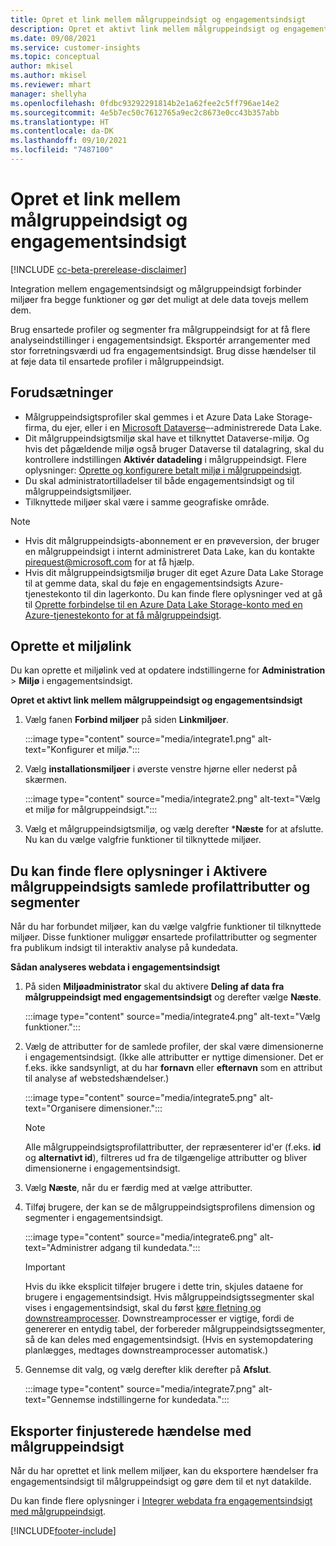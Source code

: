 ```yaml
---
title: Opret et link mellem målgruppeindsigt og engagementsindsigt
description: Opret et aktivt link mellem målgruppeindsigt og engagementsindsigt for at muliggøre tovejsdeling af data.
ms.date: 09/08/2021
ms.service: customer-insights
ms.topic: conceptual
author: mkisel
ms.author: mkisel
ms.reviewer: mhart
manager: shellyha
ms.openlocfilehash: 0fdbc93292291814b2e1a62fee2c5ff796ae14e2
ms.sourcegitcommit: 4e5b7ec50c7612765a9ec2c8673e0cc43b357abb
ms.translationtype: HT
ms.contentlocale: da-DK
ms.lasthandoff: 09/10/2021
ms.locfileid: "7487100"
---
```

# <a name="create-a-link-between-audience-insights-and-engagement-insights"></a>Opret et link mellem målgruppeindsigt og engagementsindsigt

[!INCLUDE [cc-beta-prerelease-disclaimer](includes/cc-beta-prerelease-disclaimer.md)]

Integration mellem engagementsindsigt og målgruppeindsigt forbinder miljøer fra begge funktioner og gør det muligt at dele data tovejs mellem dem.

Brug ensartede profiler og segmenter fra målgruppeindsigt for at få flere analyseindstillinger i engagementsindsigt. Eksportér arrangementer med stor forretningsværdi ud fra engagementsindsigt. Brug disse hændelser til at føje data til ensartede profiler i målgruppeindsigt.

## <a name="prerequisites"></a>Forudsætninger

- Målgruppeindsigtsprofiler skal gemmes i et Azure Data Lake Storage-firma, du ejer, eller i en [Microsoft Dataverse](/powerapps/maker/data-platform/data-platform-intro.md)&ndash;-administrerede Data Lake. 
- Dit målgruppeindsigtsmiljø skal have et tilknyttet Dataverse-miljø. Og hvis det pågældende miljø også bruger Dataverse til datalagring, skal du kontrollere indstillingen **Aktivér datadeling** i målgruppeindsigt. Flere oplysninger: [Oprette og konfigurere betalt miljø i målgruppeindsigt](../audience-insights/get-started-paid.md).
- Du skal administratortilladelser til både engagementsindsigt og til målgruppeindsigtsmiljøer.
- Tilknyttede miljøer skal være i samme geografiske område.

> [!NOTE]
> - Hvis dit målgruppeindsigts-abonnement er en prøveversion, der bruger en målgruppeindsigt i internt administreret Data Lake, kan du kontakte [pirequest@microsoft.com](mailto:pirequest@microsoft.com) for at få hjælp. 
> - Hvis dit målgruppeindsigtsmiljø bruger dit eget Azure Data Lake Storage til at gemme data, skal du føje en engagementsindsigts Azure-tjenestekonto til din lagerkonto. Du kan finde flere oplysninger ved at gå til [Oprette forbindelse til en Azure Data Lake Storage-konto med en Azure-tjenestekonto for at få målgruppeindsigt](../audience-insights/connect-service-principal.md). 


## <a name="create-an-environment-link"></a>Oprette et miljølink

Du kan oprette et miljølink ved at opdatere indstillingerne for **Administration** > **Miljø** i engagementsindsigt.

**Opret et aktivt link mellem målgruppeindsigt og engagementsindsigt**

1. Vælg fanen **Forbind miljøer** på siden **Linkmiljøer**.

    :::image type="content" source="media/integrate1.png" alt-text="Konfigurer et miljø.":::

1. Vælg **installationsmiljøer** i øverste venstre hjørne eller nederst på skærmen.

     :::image type="content" source="media/integrate2.png" alt-text="Vælg et miljø for målgruppeindsigt.":::

1. Vælg et målgruppeindsigtsmiljø, og vælg derefter ***Næste** for at afslutte. Nu kan du vælge valgfrie funktioner til tilknyttede miljøer.
 
## <a name="enable-audience-insights-unified-profiles-attributes-and-segments"></a>Du kan finde flere oplysninger i Aktivere målgruppeindsigts samlede profilattributter og segmenter

Når du har forbundet miljøer, kan du vælge valgfrie funktioner til tilknyttede miljøer. Disse funktioner muliggør ensartede profilattributter og segmenter fra publikum indsigt til interaktiv analyse på kundedata.

**Sådan analyseres webdata i engagementsindsigt**

1. På siden **Miljøadministrator** skal du aktivere **Deling af data fra målgruppeindsigt med engagementsindsigt** og derefter vælge **Næste**.

    :::image type="content" source="media/integrate4.png" alt-text="Vælg funktioner.":::

1. Vælg de attributter for de samlede profiler, der skal være dimensionerne i engagementsindsigt. (Ikke alle attributter er nyttige dimensioner. Det er f.eks. ikke sandsynligt, at du har **fornavn** eller **efternavn** som en attribut til analyse af webstedshændelser.)

    :::image type="content" source="media/integrate5.png" alt-text="Organisere dimensioner.":::

   >[!NOTE]
   > Alle målgruppeindsigtsprofilattributter, der repræsenterer id'er (f.eks. **id** og **alternativt id**), filtreres ud fra de tilgængelige attributter og bliver dimensionerne i engagementsindsigt.

1. Vælg **Næste**, når du er færdig med at vælge attributter.
1. Tilføj brugere, der kan se de målgruppeindsigtsprofilens dimension og segmenter i engagementsindsigt.

    :::image type="content" source="media/integrate6.png" alt-text="Administrer adgang til kundedata.":::

   > [!IMPORTANT]
   > Hvis du ikke eksplicit tilføjer brugere i dette trin, skjules dataene for brugere i engagementsindsigt.
   > Hvis målgruppeindsigtssegmenter skal vises i engagementsindsigt, skal du først [køre fletning og downstreamprocesser](../audience-insights/merge-entities.md). Downstreamprocesser er vigtige, fordi de genererer en entydig tabel, der forbereder målgruppeindsigtssegmenter, så de kan deles med engagementsindsigt. (Hvis en systemopdatering planlægges, medtages downstreamprocesser automatisk.)

1. Gennemse dit valg, og vælg derefter klik derefter på **Afslut**.

    :::image type="content" source="media/integrate7.png" alt-text="Gennemse indstillingerne for kundedata.":::

## <a name="export-refined-events-to-audience-insights"></a>Eksporter finjusterede hændelse med målgruppeindsigt

Når du har oprettet et link mellem miljøer, kan du eksportere hændelser fra engagementsindsigt til målgruppeindsigt og gøre dem til et nyt datakilde. 

Du kan finde flere oplysninger i [Integrer webdata fra engagementsindsigt med målgruppeindsigt](../audience-insights/integrate-engagement-insights.md).

<!--
## Share engagement insights refined events with audience insights

After you create a link between environments, a new option becomes available for you to share [refined events](refined-events.md) with audience insights.

Consider the following when creating refined events for audience insights: 

- Provide a meaningful name for the refined event. It will be used as an activity name in audience insights.
- Select at least the following properties to create an activity in audience insights: 
    - Signal.Action.Name indicates the activity details.
    - Signal.User.Id maps with the customer ID.
    - Signal.View.Uri is a web address as a basis for segments or measures.
    - Signal.Export.Id is a primary key for events.
    - Signal.Timestamp determines the date and time for the activity.

To share refined events:

1. From the engagement insights menu, select **Data** and then select the **Events** tab.
2. On the **Action** menu, select **Share as activity**.

    :::image type="content" source="media/integrate8.png" alt-text="Data shared events settings.":::

3. You can view and stop actively shared events on the **Export and Sharing** tab.
4. -- per Michael K, we need a mock here (Mukesh needs to update to reflect what happens in AUI once a user shares a refined event (i.e. no longer AUI, data wrangler needs to go discover data in the storage, the shared event is available as a DS and entity, correct?)

### Attach refined events shared as activities to unified profiles in audience insights

You can bring customer web activity data from engagement insights into audience insights. In addition to transactional, demographic, or behavioral data, you can view activities on the web in unified customer profiles. You can then use these profiles to get insights such as segments, measures, and predictions for audience activation.

Follow the steps in [data unification](../audience-insights/data-unification.md) to map, match, and merge website authentication information to unified profiles in audience insights.

You can also share refined events that are now available in audience insights, identified as data sources and entities. 

Next, you can relate event data from engagement insights as unified activities in customer profiles.

### Relate refined event data as an activity of a customer profile

After unifying the data, you can configure the activity for the customer profile. For more information, go to [Customer activities](../audience-insights/activities.md).

:::image type="content" source="media/web-event-activity.png" alt-text="Activities page with expanded Edit activity pane.":::

Next, configure the new activity by using mapping elements: 

- **Primary Key**: Signal.Export.Id, a unique ID that is available for every event record in engagement insights. This property is automatically generated.

- **Timestamp**: Signal.Timestamp in the event property.

- **Event**: Signal.Name, the event name that you want to track.

- **Web address**: Signal.View.Uri that refers to the URI of the page that created the event.

- **Details**: Signal.Action.Name to represent the information to associate with the event. The selected property in this case indicates that the event is for email promotion.

- **Activity type**: In this example, we choose the existing activity type WebLog. This selection is a useful filter option to run prediction models or create segments based on this activity type.

- **Set up relationship**: This important setting ties the activity to existing customer profiles. **Signal.User.Id** is the identifier configured in the SDK to be collected. It relates to the user ID in other data sources that are configured in audience insights. 

This example configures the relationship between Signal.User.Id and RetailCustomers:CustomerRetailId, which is the primary key that was identified in the map step of the data unification process.

After processing the activities, you can review customer records and open a customer card to see activities from engagement insights in the timeline. 

> [!TIP]
> To find a customer ID that has an engagement insights activity, go to **Entities** and preview the data for the UnifiedActivity entity. **ActivityTypeDisplay = WebLog** contains the engagement insights activity configured in the preceding example. Copy the customer ID for one of those records and search<!--note from editor: Edit okay? I couldn't quite follow this.-- > for that ID on the **Customers** page.

--> 

[!INCLUDE[footer-include](../includes/footer-banner.md)]
